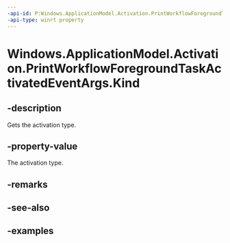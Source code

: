```yaml
---
-api-id: P:Windows.ApplicationModel.Activation.PrintWorkflowForegroundTaskActivatedEventArgs.Kind
-api-type: winrt property
---
```


<!-- Property syntax.
public ActivationKind Kind { get; }
-->

# Windows.ApplicationModel.Activation.PrintWorkflowForegroundTaskActivatedEventArgs.Kind

## -description

Gets the activation type. 

## -property-value

The activation type. 

## -remarks

## -see-also

## -examples

